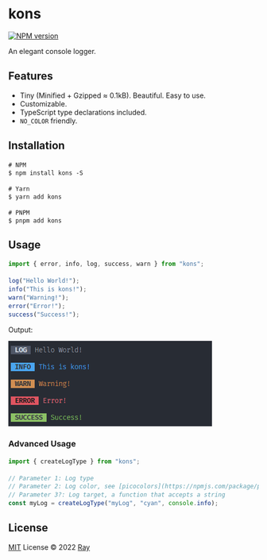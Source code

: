 # kons

[![NPM version](https://img.shields.io/npm/v/kons?color=a1b858&label=)](https://www.npmjs.com/package/kons)

An elegant console logger.

## Features

- Tiny (Minified + Gzipped ≈ 0.1kB). Beautiful. Easy to use.
- Customizable.
- TypeScript type declarations included.
- `NO_COLOR` friendly.

## Installation

```console
# NPM
$ npm install kons -S

# Yarn
$ yarn add kons

# PNPM
$ pnpm add kons
```

## Usage

```ts
import { error, info, log, success, warn } from "kons";

log("Hello World!");
info("This is kons!");
warn("Warning!");
error("Error!");
success("Success!");
```

Output:

![](./assets/output.png)

### Advanced Usage

```ts
import { createLogType } from "kons";

// Parameter 1: Log type
// Parameter 2: Log color, see [picocolors](https://npmjs.com/package/picocolors) for available colors
// Parameter 3?: Log target, a function that accepts a string
const myLog = createLogType("myLog", "cyan", console.info);
```

## License

[MIT](./LICENSE) License © 2022 [Ray](https://github.com/so1ve)
